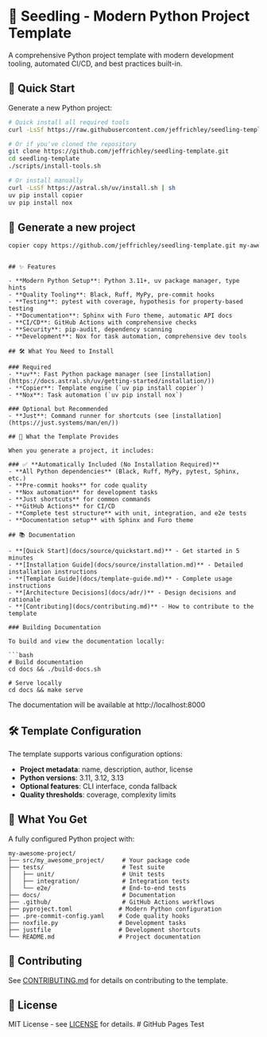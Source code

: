 # 🌱 Seedling - Modern Python Project Template

A comprehensive Python project template with modern development tooling, automated CI/CD, and best practices built-in.

## 🚀 Quick Start

Generate a new Python project:

```bash
# Quick install all required tools
curl -LsSf https://raw.githubusercontent.com/jeffrichley/seedling-template/main/scripts/install-tools.sh | bash

# Or if you've cloned the repository
git clone https://github.com/jeffrichley/seedling-template.git
cd seedling-template
./scripts/install-tools.sh

# Or install manually
curl -LsSf https://astral.sh/uv/install.sh | sh
uv pip install copier
uv pip install nox
```

## 🚀 Generate a new project

```bash
copier copy https://github.com/jeffrichley/seedling-template.git my-awesome-project
```
```

## ✨ Features

- **Modern Python Setup**: Python 3.11+, uv package manager, type hints
- **Quality Tooling**: Black, Ruff, MyPy, pre-commit hooks
- **Testing**: pytest with coverage, hypothesis for property-based testing
- **Documentation**: Sphinx with Furo theme, automatic API docs
- **CI/CD**: GitHub Actions with comprehensive checks
- **Security**: pip-audit, dependency scanning
- **Development**: Nox for task automation, comprehensive dev tools

## 🛠️ What You Need to Install

### Required
- **uv**: Fast Python package manager (see [installation](https://docs.astral.sh/uv/getting-started/installation/))
- **Copier**: Template engine (`uv pip install copier`)
- **Nox**: Task automation (`uv pip install nox`)

### Optional but Recommended
- **Just**: Command runner for shortcuts (see [installation](https://just.systems/man/en/))

## 🎯 What the Template Provides

When you generate a project, it includes:

### ✅ **Automatically Included (No Installation Required)**
- **All Python dependencies** (Black, Ruff, MyPy, pytest, Sphinx, etc.)
- **Pre-commit hooks** for code quality
- **Nox automation** for development tasks
- **Just shortcuts** for common commands
- **GitHub Actions** for CI/CD
- **Complete test structure** with unit, integration, and e2e tests
- **Documentation setup** with Sphinx and Furo theme

## 📚 Documentation

- **[Quick Start](docs/source/quickstart.md)** - Get started in 5 minutes
- **[Installation Guide](docs/source/installation.md)** - Detailed installation instructions
- **[Template Guide](docs/template-guide.md)** - Complete usage instructions
- **[Architecture Decisions](docs/adr/)** - Design decisions and rationale
- **[Contributing](docs/contributing.md)** - How to contribute to the template

### Building Documentation

To build and view the documentation locally:

```bash
# Build documentation
cd docs && ./build-docs.sh

# Serve locally
cd docs && make serve
```

The documentation will be available at http://localhost:8000

## 🛠️ Template Configuration

The template supports various configuration options:

- **Project metadata**: name, description, author, license
- **Python versions**: 3.11, 3.12, 3.13
- **Optional features**: CLI interface, conda fallback
- **Quality thresholds**: coverage, complexity limits

## 🎯 What You Get

A fully configured Python project with:

```
my-awesome-project/
├── src/my_awesome_project/     # Your package code
├── tests/                      # Test suite
│   ├── unit/                   # Unit tests
│   ├── integration/            # Integration tests
│   └── e2e/                    # End-to-end tests
├── docs/                       # Documentation
├── .github/                    # GitHub Actions workflows
├── pyproject.toml             # Modern Python configuration
├── .pre-commit-config.yaml    # Code quality hooks
├── noxfile.py                 # Development tasks
├── justfile                   # Development shortcuts
└── README.md                  # Project documentation
```

## 🤝 Contributing

See [CONTRIBUTING.md](docs/contributing.md) for details on contributing to the template.

## 📄 License

MIT License - see [LICENSE](LICENSE) for details. # GitHub Pages Test
